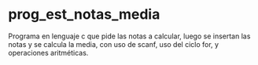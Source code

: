# prog_est_notas_media
Programa en lenguaje c que pide las notas a calcular, luego se insertan las notas y se calcula la media, con uso de scanf, uso del ciclo for, y operaciones aritméticas. 
